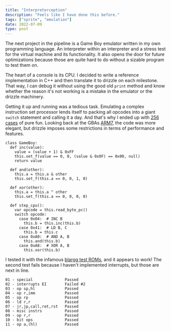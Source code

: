 ```yaml
---
title: "Interpreterception"
description: "Feels like I have done this before."
tags: ["sprite", "emulation"]
date: 2022-07-09
type: post
---
```

The next project in the pipeline is a Game Boy emulator written in my own programming language. An interpreter within an interpreter and a stress test for the virtual machine and its functionality. It also opens the door for future optimizations because those are quite hard to do without a sizable program to test them on.

The heart of a console is its CPU. I decided to write a reference implementation in C++ and then translate it to drizzle on each milestone. That way, I can debug it without using the good old `print` method and know whether the reason it's not working is a mistake in the emulator or the drizzle machinery.

Getting it up and running was a tedious task. Emulating a complex instruction set processor lends itself to packing all opcodes into a giant `switch` statement and calling it a day. And that's why I ended up with [256 cases](https://www.pastraiser.com/cpu/gameboy/gameboy_opcodes.html) of pure fun. Looking back at the GBAs [ARM7](https://github.com/jsmolka/eggvance/blob/master/eggvance/src/arm/instr_arm.cpp), the code was more elegant, but drizzle imposes some restrictions in terms of performance and features.

```drizzle
class GameBoy:
  def inc(value):
    value = (value + 1) & 0xFF
    this.set_f(value == 0, 0, (value & 0x0F) == 0x00, null)
    return value

  def and(other):
    this.a = this.a & other
    this.set_f(this.a == 0, 0, 1, 0)

  def xor(other):
    this.a = this.a ^ other
    this.set_f(this.a == 0, 0, 0, 0)

  def step_cpu():
    var opcode = this.read_byte_pc()
    switch opcode:
      case 0x04:  # INC B
        this.b = this.inc(this.b)
      case 0x41:  # LD B, C
        this.b = this.c
      case 0xA0:  # AND A, B
        this.and(this.b)
      case 0xA8:  # XOR A, B
        this.xor(this.b)
```

I tested it with the infamous [blargg test ROMs](https://github.com/retrio/gb-test-roms), and it appears to work! The second test fails because I haven't implemented interrupts, but those are next in line.

```
01 - special              Passed
02 - interrupts EI        Failed #2
03 - op sp,hl             Passed
04 - op r,imm             Passed
05 - op rp                Passed
06 - ld r,r               Passed
07 - jr,jp,call,ret,rst   Passed
08 - misc instrs          Passed
09 - op r,r               Passed
10 - bit ops              Passed
11 - op a,(hl)            Passed
```
